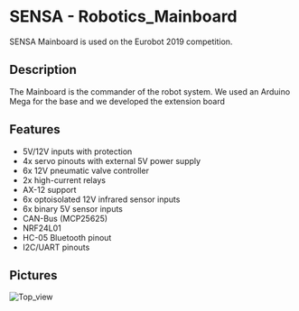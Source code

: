 # SENSA - Robotics_Mainboard

SENSA Mainboard is used on the Eurobot 2019 competition.

## Description
The Mainboard is the commander of the robot system. 
We used an Arduino Mega for the base and we developed the extension board

## Features
- 5V/12V inputs with protection
- 4x servo pinouts with external 5V power supply
- 6x 12V pneumatic valve controller
- 2x high-current relays 
- AX-12 support
- 6x optoisolated 12V infrared sensor inputs
- 6x binary 5V sensor inputs
- CAN-Bus (MCP25625)
- NRF24L01
- HC-05 Bluetooth pinout
- I2C/UART pinouts

## Pictures
![Top_view](https://raw.githubusercontent.com/SensaOrg/Robotics_Mainboard/master/Images/top_view.jpeg)
